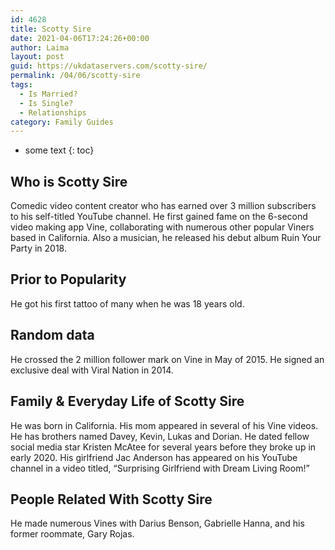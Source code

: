 ```yaml
---
id: 4628
title: Scotty Sire
date: 2021-04-06T17:24:26+00:00
author: Laima
layout: post
guid: https://ukdataservers.com/scotty-sire/
permalink: /04/06/scotty-sire
tags:
  - Is Married?
  - Is Single?
  - Relationships
category: Family Guides
---
```


* some text
{: toc}


## Who is Scotty Sire
                  
                  
                  
Comedic video content creator who has earned over 3 million subscribers to his self-titled YouTube channel. He first gained fame on the 6-second video making app Vine, collaborating with numerous other popular Viners based in California. Also a musician, he released his debut album Ruin Your Party in 2018. 
                  
              
            
              
            
                
                
                
## Prior to Popularity
                  
                  
                  
He got his first tattoo of many when he was 18 years old.
                  
              
            
              
            
                
                
                
## Random data
                  
                  
                  
He crossed the 2 million follower mark on Vine in May of 2015. He signed an exclusive deal with Viral Nation in 2014.
                  
              
            
              
            
                
                
                
## Family & Everyday Life of Scotty Sire
                  
                  
                  
He was born in California. His mom appeared in several of his Vine videos. He has brothers named Davey, Kevin, Lukas and Dorian. He dated fellow social media star Kristen McAtee for several years before they broke up in early 2020. His girlfriend Jac Anderson has appeared on his YouTube channel in a video titled, &#8220;Surprising Girlfriend with Dream Living Room!&#8221;
                  
              
            
              
            
                
                
                
## People Related With Scotty Sire
                  
                  
                  
He made numerous Vines with Darius Benson, Gabrielle Hanna, and his former roommate, Gary Rojas.
                  
              
            
              
            
                
              
            
              
              
            
            
              
            
          
          
          